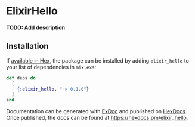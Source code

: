 # ElixirHello

**TODO: Add description**

## Installation

If [available in Hex](https://hex.pm/docs/publish), the package can be installed
by adding `elixir_hello` to your list of dependencies in `mix.exs`:

```elixir
def deps do
  [
    {:elixir_hello, "~> 0.1.0"}
  ]
end
```

Documentation can be generated with [ExDoc](https://github.com/elixir-lang/ex_doc)
and published on [HexDocs](https://hexdocs.pm). Once published, the docs can
be found at <https://hexdocs.pm/elixir_hello>.

